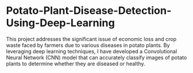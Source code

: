 # Potato-Plant-Disease-Detection-Using-Deep-Learning
This project addresses the significant issue of economic loss and crop waste faced by farmers due to various diseases in potato plants. By leveraging deep learning techniques, I have developed a Convolutional Neural Network (CNN) model that can accurately classify images of potato plants to determine whether they are diseased or healthy.

